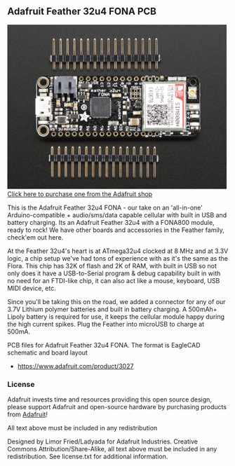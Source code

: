 ## Adafruit Feather 32u4 FONA PCB
<a href="http://www.adafruit.com/products/3027"><img src="assets/image.jpg?raw=true" width="500px"><br/>
Click here to purchase one from the Adafruit shop</a>

This is the Adafruit Feather 32u4 FONA - our take on an 'all-in-one' Arduino-compatible + audio/sms/data capable cellular with built in USB and battery charging. Its an Adafruit Feather 32u4 with a FONA800 module, ready to rock! We have other boards and accessories in the Feather family, check'em out here.

At the Feather 32u4's heart is at ATmega32u4 clocked at 8 MHz and at 3.3V logic, a chip setup we've had tons of experience with as it's the same as the Flora. This chip has 32K of flash and 2K of RAM, with built in USB so not only does it have a USB-to-Serial program & debug capability built in with no need for an FTDI-like chip, it can also act like a mouse, keyboard, USB MIDI device, etc.

Since you'll be taking this on the road, we added a connector for any of our 3.7V Lithium polymer batteries and built in battery charging. A 500mAh+ Lipoly battery is required for use, it keeps the cellular module happy during the high current spikes. Plug the Feather into microUSB to charge at 500mA.

PCB files for Adafruit Feather 32u4 FONA. The format is EagleCAD schematic and board layout
- https://www.adafruit.com/product/3027

### License

Adafruit invests time and resources providing this open source design, please support Adafruit and open-source hardware by purchasing products from [Adafruit](https://www.adafruit.com)!

All text above must be included in any redistribution

Designed by Limor Fried/Ladyada for Adafruit Industries.
Creative Commons Attribution/Share-Alike, all text above must be included in any redistribution. 
See license.txt for additional information.

